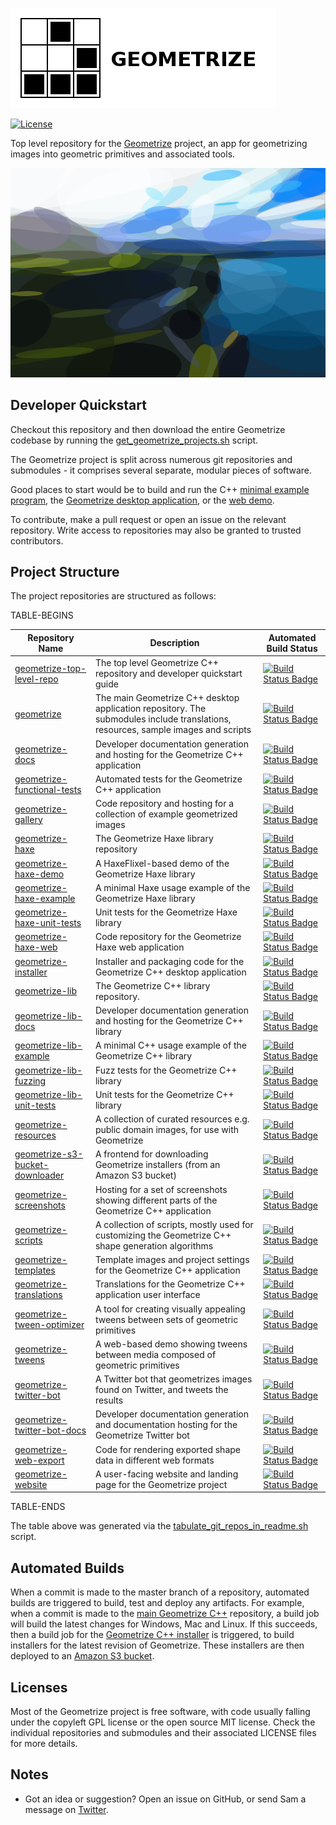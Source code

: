 [![Geometrize Top Level Repo Logo](https://github.com/Tw1ddle/geometrize-top-level-repo/blob/master/screenshots/logo.png?raw=true "Geometrize top level repo logo")](https://www.geometrize.co.uk/)

[![License](https://img.shields.io/badge/License-GPL%20v3-blue.svg?style=flat-square)](https://github.com/Tw1ddle/geometrize-top-level-repo/blob/master/LICENSE)

Top level repository for the [Geometrize](https://www.geometrize.co.uk/) project, an app for geometrizing images into geometric primitives and associated tools.

[![Geometrized Borrowdale](https://github.com/Tw1ddle/geometrize-top-level-repo/blob/master/screenshots/coastal_view.png?raw=true "Geometrized Coastal View, 150 Ellipses")](https://www.geometrize.co.uk/)

## Developer Quickstart

Checkout this repository and then download the entire Geometrize codebase by running the [get_geometrize_projects.sh](https://github.com/Tw1ddle/geometrize-top-level-repo/blob/master/get_geometrize_projects.sh) script.

The Geometrize project is split across numerous git repositories and submodules - it comprises several separate, modular pieces of software.

Good places to start would be to build and run the C++ [minimal example program](https://github.com/Tw1ddle/geometrize-lib-example), the [Geometrize desktop application](https://github.com/Tw1ddle/geometrize), or the [web demo](https://github.com/Tw1ddle/geometrize-haxe-web).

To contribute, make a pull request or open an issue on the relevant repository. Write access to repositories may also be granted to trusted contributors.

## Project Structure

The project repositories are structured as follows:

TABLE-BEGINS

| Repository Name                   | Description | Automated Build Status |
| --------------------------------- | ----------- | ---------------------- |
| [geometrize-top-level-repo](https://github.com/Tw1ddle/geometrize-top-level-repo) | The top level Geometrize C++ repository and developer quickstart guide | [![Build Status Badge](https://ci.appveyor.com/api/projects/status/github/Tw1ddle/geometrize-top-level-repo)](https://ci.appveyor.com/project/Tw1ddle/geometrize-top-level-repo) |
| [geometrize](https://github.com/Tw1ddle/geometrize) | The main Geometrize C++ desktop application repository. The submodules include translations, resources, sample images and scripts | [![Build Status Badge](https://ci.appveyor.com/api/projects/status/github/Tw1ddle/geometrize)](https://ci.appveyor.com/project/Tw1ddle/geometrize) |
| [geometrize-docs](https://github.com/Tw1ddle/geometrize-docs) | Developer documentation generation and hosting for the Geometrize C++ application | [![Build Status Badge](https://ci.appveyor.com/api/projects/status/github/Tw1ddle/geometrize-docs)](https://ci.appveyor.com/project/Tw1ddle/geometrize-docs) |
| [geometrize-functional-tests](https://github.com/Tw1ddle/geometrize-functional-tests) | Automated tests for the Geometrize C++ application | [![Build Status Badge](https://ci.appveyor.com/api/projects/status/github/Tw1ddle/geometrize-functional-tests)](https://ci.appveyor.com/project/Tw1ddle/geometrize-functional-tests) |
| [geometrize-gallery](https://github.com/Tw1ddle/geometrize-gallery) | Code repository and hosting for a collection of example geometrized images | [![Build Status Badge](https://ci.appveyor.com/api/projects/status/github/Tw1ddle/geometrize-gallery)](https://ci.appveyor.com/project/Tw1ddle/geometrize-gallery) |
| [geometrize-haxe](https://github.com/Tw1ddle/geometrize-haxe) | The Geometrize Haxe library repository | [![Build Status Badge](https://ci.appveyor.com/api/projects/status/github/Tw1ddle/geometrize-haxe)](https://ci.appveyor.com/project/Tw1ddle/geometrize-haxe) |
| [geometrize-haxe-demo](https://github.com/Tw1ddle/geometrize-haxe-demo) | A HaxeFlixel-based demo of the Geometrize Haxe library | [![Build Status Badge](https://ci.appveyor.com/api/projects/status/github/Tw1ddle/geometrize-haxe-demo)](https://ci.appveyor.com/project/Tw1ddle/geometrize-haxe-demo) |
| [geometrize-haxe-example](https://github.com/Tw1ddle/geometrize-haxe-example) | A minimal Haxe usage example of the Geometrize Haxe library | [![Build Status Badge](https://ci.appveyor.com/api/projects/status/github/Tw1ddle/geometrize-haxe-example)](https://ci.appveyor.com/project/Tw1ddle/geometrize-haxe-example) |
| [geometrize-haxe-unit-tests](https://github.com/Tw1ddle/geometrize-haxe-unit-tests) | Unit tests for the Geometrize Haxe library | [![Build Status Badge](https://ci.appveyor.com/api/projects/status/github/Tw1ddle/geometrize-haxe-unit-tests)](https://ci.appveyor.com/project/Tw1ddle/geometrize-haxe-unit-tests) |
| [geometrize-haxe-web](https://github.com/Tw1ddle/geometrize-haxe-web) | Code repository for the Geometrize Haxe web application | [![Build Status Badge](https://ci.appveyor.com/api/projects/status/github/Tw1ddle/geometrize-haxe-web)](https://ci.appveyor.com/project/Tw1ddle/geometrize-haxe-web) |
| [geometrize-installer](https://github.com/Tw1ddle/geometrize-installer) | Installer and packaging code for the Geometrize C++ desktop application | [![Build Status Badge](https://ci.appveyor.com/api/projects/status/github/Tw1ddle/geometrize-installer)](https://ci.appveyor.com/project/Tw1ddle/geometrize-installer) |
| [geometrize-lib](https://github.com/Tw1ddle/geometrize-lib) | The Geometrize C++ library repository. | [![Build Status Badge](https://ci.appveyor.com/api/projects/status/github/Tw1ddle/geometrize-lib)](https://ci.appveyor.com/project/Tw1ddle/geometrize-lib) |
| [geometrize-lib-docs](https://github.com/Tw1ddle/geometrize-lib-docs) | Developer documentation generation and hosting for the Geometrize C++ library | [![Build Status Badge](https://ci.appveyor.com/api/projects/status/github/Tw1ddle/geometrize-lib-docs)](https://ci.appveyor.com/project/Tw1ddle/geometrize-lib-docs) |
| [geometrize-lib-example](https://github.com/Tw1ddle/geometrize-lib-example) | A minimal C++ usage example of the Geometrize C++ library | [![Build Status Badge](https://ci.appveyor.com/api/projects/status/github/Tw1ddle/geometrize-lib-example)](https://ci.appveyor.com/project/Tw1ddle/geometrize-lib-example) |
| [geometrize-lib-fuzzing](https://github.com/Tw1ddle/geometrize-lib-fuzzing) | Fuzz tests for the Geometrize C++ library | [![Build Status Badge](https://ci.appveyor.com/api/projects/status/github/Tw1ddle/geometrize-lib-fuzzing)](https://ci.appveyor.com/project/Tw1ddle/geometrize-lib-fuzzing) |
| [geometrize-lib-unit-tests](https://github.com/Tw1ddle/geometrize-lib-unit-tests) | Unit tests for the Geometrize C++ library | [![Build Status Badge](https://ci.appveyor.com/api/projects/status/github/Tw1ddle/geometrize-lib-unit-tests)](https://ci.appveyor.com/project/Tw1ddle/geometrize-lib-unit-tests) |
| [geometrize-resources](https://github.com/Tw1ddle/geometrize-resources) | A collection of curated resources e.g. public domain images, for use with Geometrize | [![Build Status Badge](https://ci.appveyor.com/api/projects/status/github/Tw1ddle/geometrize-resources)](https://ci.appveyor.com/project/Tw1ddle/geometrize-resources) |
| [geometrize-s3-bucket-downloader](https://github.com/Tw1ddle/geometrize-s3-bucket-downloader) | A frontend for downloading Geometrize installers (from an Amazon S3 bucket) | [![Build Status Badge](https://ci.appveyor.com/api/projects/status/github/Tw1ddle/geometrize-s3-bucket-downloader)](https://ci.appveyor.com/project/Tw1ddle/geometrize-s3-bucket-downloader) |
| [geometrize-screenshots](https://github.com/Tw1ddle/geometrize-screenshots) | Hosting for a set of screenshots showing different parts of the Geometrize C++ application | [![Build Status Badge](https://ci.appveyor.com/api/projects/status/github/Tw1ddle/geometrize-screenshots)](https://ci.appveyor.com/project/Tw1ddle/geometrize-screenshots) |
| [geometrize-scripts](https://github.com/Tw1ddle/geometrize-scripts) | A collection of scripts, mostly used for customizing the Geometrize C++ shape generation algorithms | [![Build Status Badge](https://ci.appveyor.com/api/projects/status/github/Tw1ddle/geometrize-scripts)](https://ci.appveyor.com/project/Tw1ddle/geometrize-scripts) |
| [geometrize-templates](https://github.com/Tw1ddle/geometrize-templates) | Template images and project settings for the Geometrize C++ application | [![Build Status Badge](https://ci.appveyor.com/api/projects/status/github/Tw1ddle/geometrize-templates)](https://ci.appveyor.com/project/Tw1ddle/geometrize-templates) |
| [geometrize-translations](https://github.com/Tw1ddle/geometrize-translations) | Translations for the Geometrize C++ application user interface | [![Build Status Badge](https://ci.appveyor.com/api/projects/status/github/Tw1ddle/geometrize-translations)](https://ci.appveyor.com/project/Tw1ddle/geometrize-translations) |
| [geometrize-tween-optimizer](https://github.com/Tw1ddle/geometrize-tween-optimizer) | A tool for creating visually appealing tweens between sets of geometric primitives | [![Build Status Badge](https://ci.appveyor.com/api/projects/status/github/Tw1ddle/geometrize-tween-optimizer)](https://ci.appveyor.com/project/Tw1ddle/geometrize-tween-optimizer) |
| [geometrize-tweens](https://github.com/Tw1ddle/geometrize-tweens) | A web-based demo showing tweens between media composed of geometric primitives | [![Build Status Badge](https://ci.appveyor.com/api/projects/status/github/Tw1ddle/geometrize-tweens)](https://ci.appveyor.com/project/Tw1ddle/geometrize-tweens) |
| [geometrize-twitter-bot](https://github.com/Tw1ddle/geometrize-twitter-bot) | A Twitter bot that geometrizes images found on Twitter, and tweets the results | [![Build Status Badge](https://ci.appveyor.com/api/projects/status/github/Tw1ddle/geometrize-twitter-bot)](https://ci.appveyor.com/project/Tw1ddle/geometrize-twitter-bot) |
| [geometrize-twitter-bot-docs](https://github.com/Tw1ddle/geometrize-twitter-bot-docs) | Developer documentation generation and documentation hosting for the Geometrize Twitter bot | [![Build Status Badge](https://ci.appveyor.com/api/projects/status/github/Tw1ddle/geometrize-twitter-bot-docs)](https://ci.appveyor.com/project/Tw1ddle/geometrize-twitter-bot-docs) |
| [geometrize-web-export](https://github.com/Tw1ddle/geometrize-web-export) | Code for rendering exported shape data in different web formats | [![Build Status Badge](https://ci.appveyor.com/api/projects/status/github/Tw1ddle/geometrize-web-export)](https://ci.appveyor.com/project/Tw1ddle/geometrize-web-export) |
| [geometrize-website](https://github.com/Tw1ddle/geometrize-website) | A user-facing website and landing page for the Geometrize project | [![Build Status Badge](https://ci.appveyor.com/api/projects/status/github/Tw1ddle/geometrize-website)](https://ci.appveyor.com/project/Tw1ddle/geometrize-website) |

TABLE-ENDS

The table above was generated via the [tabulate_git_repos_in_readme.sh](https://github.com/Tw1ddle/geometrize-top-level-repo/blob/master/tabulate_git_repos_in_readme.sh) script.

## Automated Builds

When a commit is made to the master branch of a repository, automated builds are triggered to build, test and deploy any artifacts. For example, when a commit is made to the [main Geometrize C++](https://github.com/Tw1ddle/geometrize) repository, a build job will build the latest changes
for Windows, Mac and Linux. If this succeeds, then a build job for the [Geometrize C++ installer](https://github.com/Tw1ddle/geometrize-installer) is triggered, to build installers for the latest revision of Geometrize. These installers are then deployed to an [Amazon S3 bucket](https://github.com/Tw1ddle/geometrize-s3-bucket-downloader).

## Licenses

Most of the Geometrize project is free software, with code usually falling under the copyleft GPL license or the open source MIT license. Check the individual repositories and submodules and their associated LICENSE files for more details.

## Notes
 * Got an idea or suggestion? Open an issue on GitHub, or send Sam a message on [Twitter](https://twitter.com/Sam_Twidale).
